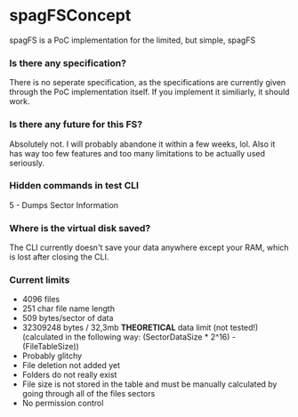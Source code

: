 # spagFSConcept
spagFS is a PoC implementation for the limited, but simple, spagFS

### Is there any specification?
There is no seperate specification, as the specifications are currently given through the PoC implementation itself. If you implement it similiarly, it should work.

### Is there any future for this FS?
Absolutely not. I will probably abandone it within a few weeks, lol. Also it has way too few features and too many limitations to be actually used seriously.

### Hidden commands in test CLI
5 - Dumps Sector Information

### Where is the virtual disk saved?
The CLI currently doesn't save your data anywhere except your RAM, which is lost after closing the CLI.

### Current limits
 - 4096 files
 - 251 char file name length
 - 509 bytes/sector of data
 - 32309248 bytes / 32,3mb **THEORETICAL** data limit (not tested!) (calculated in the following way: (SectorDataSize * 2^16) - (FileTableSize))
 - Probably glitchy
 - File deletion not added yet
 - Folders do not really exist
 - File size is not stored in the table and must be manually calculated by going through all of the files sectors
 - No permission control
